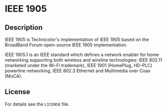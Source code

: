 # IEEE 1905

## Description

IEEE 1905 is Technicolor's implementation of IEEE 1905 based on the BroadBand Forum open-source IEEE 1905 implementation.

IEEE 1905.1 is an IEEE standard which defines a network enabler for home networking supporting both wireless
and wireline technologies: IEEE 802.11 (marketed under the Wi-Fi trademark), IEEE 1901 (HomePlug, HD-PLC) 
powerline networking, IEEE 802.3 Ethernet and Multimedia over Coax (MoCA).

## License

For details see the `LICENSE` file.
